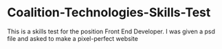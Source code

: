 # Coalition-Technologies-Skills-Test
This is a skills test for the position Front End Developer. I was given a psd file and asked to make a pixel-perfect website
